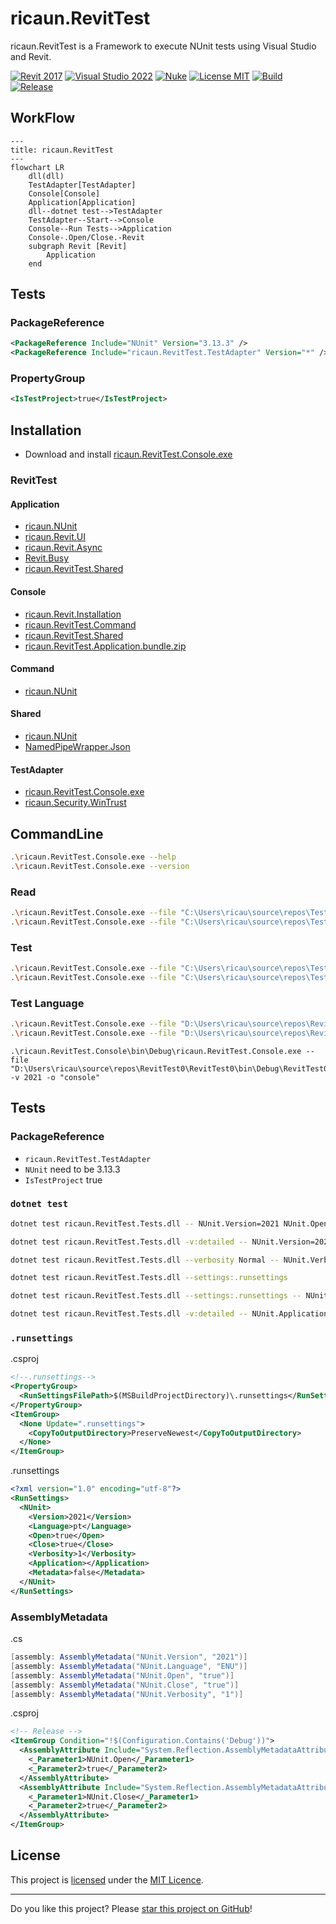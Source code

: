 # ricaun.RevitTest

ricaun.RevitTest is a Framework to execute NUnit tests using Visual Studio and Revit.

[![Revit 2017](https://img.shields.io/badge/Revit-2017+-blue.svg)](https://github.com/ricaun-io/ricaun.RevitTest)
[![Visual Studio 2022](https://img.shields.io/badge/Visual%20Studio-2022-blue)](https://github.com/ricaun-io/ricaun.RevitTest)
[![Nuke](https://img.shields.io/badge/Nuke-Build-blue)](https://nuke.build/)
[![License MIT](https://img.shields.io/badge/License-MIT-blue.svg)](LICENSE)
[![Build](https://github.com/ricaun-io/ricaun.RevitTest/actions/workflows/Build.yml/badge.svg)](https://github.com/ricaun-io/ricaun.RevitTest/actions)
[![Release](https://img.shields.io/nuget/v/ricaun.RevitTest.TestAdapter?logo=nuget&label=release&color=blue)](https://www.nuget.org/packages/ricaun.RevitTest.TestAdapter)

## WorkFlow

```mermaid
---
title: ricaun.RevitTest
---
flowchart LR
    dll(dll)
    TestAdapter[TestAdapter]
    Console[Console]
    Application[Application]
    dll--dotnet test-->TestAdapter
    TestAdapter--Start-->Console
    Console--Run Tests-->Application
    Console-.Open/Close.-Revit
    subgraph Revit [Revit]
        Application
    end
```

## Tests
### PackageReference 
```xml
<PackageReference Include="NUnit" Version="3.13.3" />
<PackageReference Include="ricaun.RevitTest.TestAdapter" Version="*" />
```

### PropertyGroup
```xml
<IsTestProject>true</IsTestProject>
```


## Installation

* Download and install [ricaun.RevitTest.Console.exe](https://github.com/ricaun-io/ricaun.RevitTest/releases/latest/download/ricaun.RevitTest.Console.zip)

### RevitTest

#### Application
* [ricaun.NUnit](https://github.com/ricaun-io/ricaun.NUnit)
* [ricaun.Revit.UI](https://github.com/ricaun-io/ricaun.Revit.UI)
* [ricaun.Revit.Async](https://github.com/ricaun-io/ricaun.Revit.Async)
* [Revit.Busy](https://github.com/ricaun-io/Revit.Busy)
* [ricaun.RevitTest.Shared](ricaun.RevitTest.Shared)
#### Console
* [ricaun.Revit.Installation](https://github.com/ricaun-io/ricaun.Revit.Installation)
* [ricaun.RevitTest.Command](ricaun.RevitTest.Command)
* [ricaun.RevitTest.Shared](ricaun.RevitTest.Shared)
* [ricaun.RevitTest.Application.bundle.zip](ricaun.RevitTest.Application)
#### Command
* [ricaun.NUnit](https://github.com/ricaun-io/ricaun.NUnit)
#### Shared
* [ricaun.NUnit](https://github.com/ricaun-io/ricaun.NUnit)
* [NamedPipeWrapper.Json](https://github.com/ricaun-io/named-pipe-wrapper-json)
#### TestAdapter
* [ricaun.RevitTest.Console.exe](ricaun.RevitTest.Console)
* [ricaun.Security.WinTrust](https://github.com/ricaun-io/ricaun.Security.WinTrust)

## CommandLine

```bash
.\ricaun.RevitTest.Console.exe --help
.\ricaun.RevitTest.Console.exe --version
```

### Read
```bash
.\ricaun.RevitTest.Console.exe --file "C:\Users\ricau\source\repos\TestProject.Tests\TestProject.Tests\bin\Debug\TestProject.Tests.dll" --read
.\ricaun.RevitTest.Console.exe --file "C:\Users\ricau\source\repos\TestProject.Tests\TestProject.Tests\bin\Debug\TestProject.Tests.dll" --read --output "output.json"
```

### Test
```bash
.\ricaun.RevitTest.Console.exe --file "C:\Users\ricau\source\repos\TestProject.Tests\TestProject.Tests\bin\Debug\TestProject.Tests.dll" --output "console"
.\ricaun.RevitTest.Console.exe --file "C:\Users\ricau\source\repos\TestProject.Tests\TestProject.Tests\bin\Debug\TestProject.Tests.dll" -v 2021 -o "console" --close
```

### Test Language
```bash
.\ricaun.RevitTest.Console.exe --file "D:\Users\ricau\source\repos\RevitTest.Language\RevitTest.Language\bin\Debug\net45\RevitTest.Language.dll" -v 2021 -l -o "console" --language "PTB" --open --close
.\ricaun.RevitTest.Console.exe --file "D:\Users\ricau\source\repos\RevitTest.Language\RevitTest.Language\bin\Debug\net45\RevitTest.Language.dll" -v 2021 -l -o "console" --language "pt" --open --close
```

```
.\ricaun.RevitTest.Console\bin\Debug\ricaun.RevitTest.Console.exe --file "D:\Users\ricau\source\repos\RevitTest0\RevitTest0\bin\Debug\RevitTest0.dll" -v 2021 -o "console"
```

## Tests
### PackageReference 

* `ricaun.RevitTest.TestAdapter`
* `NUnit` need to be 3.13.3
* `IsTestProject` true

### `dotnet test`
```bash
dotnet test ricaun.RevitTest.Tests.dll -- NUnit.Version=2021 NUnit.Open=true NUnit.Close=true
```
```bash
dotnet test ricaun.RevitTest.Tests.dll -v:detailed -- NUnit.Version=2021 NUnit.Open=True NUnit.Close=True NUnit.Verbosity=1
```
```bash
dotnet test ricaun.RevitTest.Tests.dll --verbosity Normal -- NUnit.Verbosity=2 NUnit.Open=True NUnit.Close=True
```
```bash
dotnet test ricaun.RevitTest.Tests.dll --settings:.runsettings
```
```bash
dotnet test ricaun.RevitTest.Tests.dll --settings:.runsettings -- NUnit.Version=2023
```
```bash
dotnet test ricaun.RevitTest.Tests.dll -v:detailed -- NUnit.Application=""
```

### `.runsettings`
.csproj
```xml
<!--.runsettings-->
<PropertyGroup>
  <RunSettingsFilePath>$(MSBuildProjectDirectory)\.runsettings</RunSettingsFilePath>
</PropertyGroup>
<ItemGroup>
  <None Update=".runsettings">
    <CopyToOutputDirectory>PreserveNewest</CopyToOutputDirectory>
  </None>
</ItemGroup>
```
.runsettings
```xml
<?xml version="1.0" encoding="utf-8"?>
<RunSettings>
  <NUnit>
    <Version>2021</Version>
    <Language>pt</Language>
    <Open>true</Open>
    <Close>true</Close>
    <Verbosity>1</Verbosity>
    <Application></Application>
    <Metadata>false</Metadata>
  </NUnit>
</RunSettings>
```

### AssemblyMetadata
.cs
```c#
[assembly: AssemblyMetadata("NUnit.Version", "2021")]
[assembly: AssemblyMetadata("NUnit.Language", "ENU")]
[assembly: AssemblyMetadata("NUnit.Open", "true")]
[assembly: AssemblyMetadata("NUnit.Close", "true")]
[assembly: AssemblyMetadata("NUnit.Verbosity", "1")]
```
.csproj
```xml
<!-- Release -->
<ItemGroup Condition="!$(Configuration.Contains('Debug'))">
  <AssemblyAttribute Include="System.Reflection.AssemblyMetadataAttribute">
    <_Parameter1>NUnit.Open</_Parameter1>
    <_Parameter2>true</_Parameter2>
  </AssemblyAttribute>
  <AssemblyAttribute Include="System.Reflection.AssemblyMetadataAttribute">
    <_Parameter1>NUnit.Close</_Parameter1>
    <_Parameter2>true</_Parameter2>
  </AssemblyAttribute>
</ItemGroup>
```




## License

This project is [licensed](LICENSE) under the [MIT Licence](https://en.wikipedia.org/wiki/MIT_License).

---

Do you like this project? Please [star this project on GitHub](https://github.com/ricaun-io/ricaun.RevitTest/stargazers)!